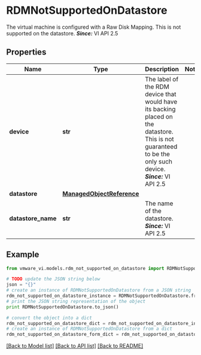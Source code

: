 # RDMNotSupportedOnDatastore

The virtual machine is configured with a Raw Disk Mapping.  This is not supported on the datastore.  ***Since:*** VI API 2.5 

## Properties
Name | Type | Description | Notes
------------ | ------------- | ------------- | -------------
**device** | **str** | The label of the RDM device that would have its backing placed on the datastore.  This is not guaranteed to be the only such device.  ***Since:*** VI API 2.5  | 
**datastore** | [**ManagedObjectReference**](ManagedObjectReference.md) |  | 
**datastore_name** | **str** | The name of the datastore.  ***Since:*** VI API 2.5  | 

## Example

```python
from vmware_vi.models.rdm_not_supported_on_datastore import RDMNotSupportedOnDatastore

# TODO update the JSON string below
json = "{}"
# create an instance of RDMNotSupportedOnDatastore from a JSON string
rdm_not_supported_on_datastore_instance = RDMNotSupportedOnDatastore.from_json(json)
# print the JSON string representation of the object
print RDMNotSupportedOnDatastore.to_json()

# convert the object into a dict
rdm_not_supported_on_datastore_dict = rdm_not_supported_on_datastore_instance.to_dict()
# create an instance of RDMNotSupportedOnDatastore from a dict
rdm_not_supported_on_datastore_form_dict = rdm_not_supported_on_datastore.from_dict(rdm_not_supported_on_datastore_dict)
```
[[Back to Model list]](../README.md#documentation-for-models) [[Back to API list]](../README.md#documentation-for-api-endpoints) [[Back to README]](../README.md)


